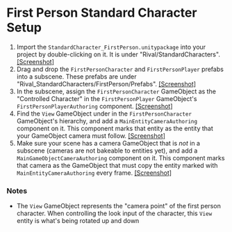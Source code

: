 
# First Person Standard Character Setup

1. Import the `StandardCharacter_FirstPerson.unitypackage` into your project by double-clicking on it. It is under "Rival/StandardCharacters". [[Screenshot]](../../Images/std_firstperson_1.PNG)
1. Drag and drop the `FirstPersonCharacter` and `FirstPersonPlayer` prefabs into a subscene. These prefabs are under "Rival_StandardCharacters/FirstPerson/Prefabs". [[Screenshot]](../../Images/std_firstperson_2.PNG)
1. In the subscene, assign the `FirstPersonCharacter` GameObject as the "Controlled Character" in the `FirstPersonPlayer` GameObject's `FirstPersonPlayerAuthoring` component. [[Screenshot]](../../Images/std_firstperson_3.PNG)
1. Find the `View` GameObject under in the `FirstPersonCharacter` GameObject's hierarchy, and add a `MainEntityCameraAuthoring` component on it. This component marks that entity as the entity that your GameObject camera must follow. [[Screenshot]](../../Images/std_firstperson_4.PNG)
1. Make sure your scene has a camera GameObject that is *not* in a subscene (cameras are not bakeable to entities yet), and add a `MainGameObjectCameraAuthoring` component on it. This component marks that camera as the GameObject that must copy the entity marked with `MainEntityCameraAuthoring` every frame. [[Screenshot]](../../Images/std_firstperson_5.PNG)


### Notes
* The `View` GameObject represents the "camera point" of the first person character. When controlling the look input of the character, this `View` entity is what's being rotated up and down